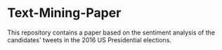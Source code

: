 # Text-Mining-Paper
This repository contains a paper based on the sentiment analysis of the candidates' tweets in the 2016 US Presidential elections.
